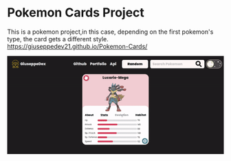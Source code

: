 # Pokemon Cards Project
This is a pokemon project,in this case, depending on the first pokemon's type, the card gets a different style. <br>
https://giuseppedev21.github.io/Pokemon-Cards/ <br>

![Intro Video Gif](./resources/intro.gif)
